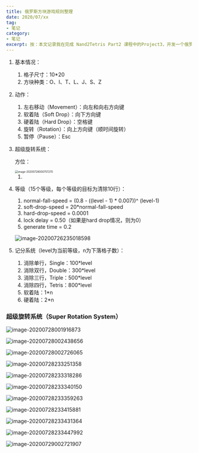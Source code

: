 ```yaml
---
title: 俄罗斯方块游戏规则整理
date: 2020/07/xx
tag:
- 笔记
category:
- 笔记
excerpt: 按：本文记录我在完成 Nand2Tetris Part2 课程中的Project3，开发一个俄罗斯方块游戏时做的俄罗斯方块游戏规则整理。主要参考的是《2009 Tetris Design Guideline》。
---
```




1. 基本情况：

   1. 格子尺寸：10*20
   2. 方块种类：O、I、T、L、J、S、Z

2. 动作：

   1. 左右移动（Movement）：向左和向右方向键
   2. 软着陆（Soft Drop）：向下方向键
   3. 硬着陆（Hard Drop）：空格键
   4. 旋转（Rotation）：向上方向键（顺时间旋转）
   5. 暂停（Pause）：Esc

3. 超级旋转系统：

   方位：

   <img src="tetris.assets/image-20200728000757270.png" alt="image-20200728000757270" style="zoom:50%;" />

   1. 

4. 等级（15个等级，每个等级的目标为清除10行）：

   1. normal-fall-speed = (0.8 - ((level - 1) * 0.007))^ (level-1)
   2. soft-drop-speed = 20*normal-fall-speed
   3. hard-drop-speed = 0.0001
   4. lock delay = 0.50（如果是hard drop情况，则为0）
   5. generate time = 0.2

   ![image-20200726235018598](tetris.assets/image-20200726235018598.png)

5. 记分系统（level为当前等级，n为下落格子数）：

   1. 消除单行，Single：100*level
   2. 消除双行，Double：300*level
   3. 消除三行，Triple：500*level
   4. 消除四行，Tetris：800*level
   5. 软着陆：1*n
   6. 硬着陆：2*n

### 超级旋转系统（Super Rotation System）

![image-20200728001916873](tetris.assets/image-20200728001916873.png)

![image-20200728002438656](tetris.assets/image-20200728002438656.png)

![image-20200728002726065](tetris.assets/image-20200728002726065.png)



![image-20200728233251358](tetris.assets/image-20200728233251358.png)

![image-20200728233318286](tetris.assets/image-20200728233318286.png)

![image-20200728233340150](tetris.assets/image-20200728233340150.png)

![image-20200728233359263](tetris.assets/image-20200728233359263.png)

![image-20200728233415881](tetris.assets/image-20200728233415881.png)

![image-20200728233431364](tetris.assets/image-20200728233431364.png)

![image-20200728233447992](tetris.assets/image-20200728233447992.png)

![image-20200729002721907](tetris.assets/image-20200729002721907.png)